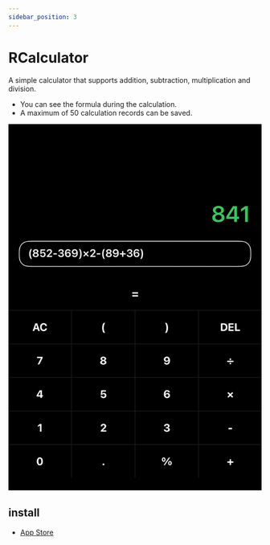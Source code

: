 ```yaml
---
sidebar_position: 3
---
```


# RCalculator

A simple calculator that supports addition, subtraction, multiplication and division.

* You can see the formula during the calculation.
* A maximum of 50 calculation records can be saved.

![RCalculator.png](./img/RCalculator.png)

## install

* [App Store](https://apps.apple.com/app/rcalculator/id6473155011?platform=iphone)

